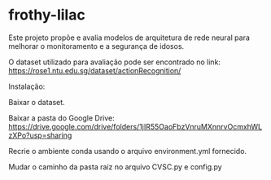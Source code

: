 # frothy-lilac
Este projeto propõe e avalia modelos de arquitetura de rede neural para melhorar o monitoramento e a segurança de idosos. 

O dataset utilizado para avaliação pode ser encontrado no link: https://rose1.ntu.edu.sg/dataset/actionRecognition/

Instalação:

Baixar o dataset.

Baixar a pasta do Google Drive: https://drive.google.com/drive/folders/1jIR55OaoFbzVnruMXnnrvOcmxhWLzXPo?usp=sharing

Recrie o ambiente conda usando o arquivo environment.yml fornecido.

Mudar o caminho da pasta raíz no arquivo CVSC.py e config.py
